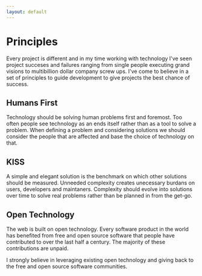 ```yaml
---
layout: default
---
```


# Principles

Every project is different and in my time working with technology I've seen project succeses and failures ranging from single people executing grand visions to multibillion dollar company screw ups. I've come to believe in a set of principles to guide development to give projects the best chance of success.

## Humans First

Technology should be solving human problems first and foremost. Too often people see technology as an ends itself rather than as a tool to solve a problem. When defining a problem and considering solutions we should consider the people that are affected and base the choice of technology on that.

## KISS

A simple and elegant solution is the benchmark on which other solutions should be measured. Unneeded complexity creates unecessary burdans on users, developers and maintaners. Complexity should evolve into solutions over time to solve real problems rather than be planned in from the get-go.

## Open Technology

The web is built on open technology. Every software product in the world has benefited from free and open source software that people have contributed to over the last half a century. The majority of these contributions are unpaid.

I strongly believe in leveraging existing open technology and giving back to the free and open source software communities.
